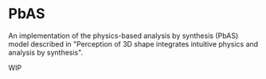 # PbAS
An implementation of the physics-based analysis by synthesis (PbAS) model described in "Perception of 3D shape integrates intuitive physics and analysis by synthesis".

WIP
